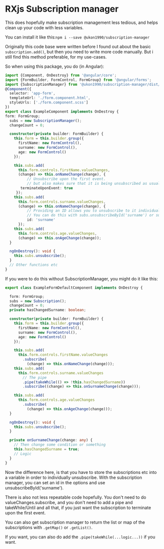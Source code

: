 # RXjs Subscription manager
This does hopefully make subscription management less tedious, and helps clean up your code with less variables.

You can install it like this:``npm i --save @ukon1990/subscription-manager``

Originally this code base were written before I found out about the 
basic ``subscription.add()``, but then you need to write more code manually. But i still find this method preferable, 
for my use-cases.

So when using this package, you do (in Angular):
```typescript
import {Component, OnDestroy} from '@angular/core';
import {FormBuilder, FormControl, FormGroup} from '@angular/forms';
import {SubscriptionManager} from '@ukon1990/subscription-manager/dist/subscription-manager';
@Component({
  selector: 'app-form',
  templateUrl: './form.component.html',
  styleUrls: ['./form.component.scss']
})
export class ExampleComponent implements OnDestroy {
form: FormGroup;
  subs = new SubscriptionManager();
  changeCount = 0;

  constructor(private builder: FormBuilder) {
    this.form = this.builder.group({
      firstName: new FormControl(),
      surname: new FormControl(),
      age: new FormControl()
    });

    this.subs.add(
      this.form.controls.firstName.valueChanges,
      (change) => this.onNameChange(change), {
          // Unsubscribe upon the first event. 
          // but also makes sure that it is being unsubscribed as usual if no event is triggered
       terminateUponEvent: true
     });
    this.subs.add(
      this.form.controls.surname.valueChanges,
      (change) => this.onNameChange(change), {
          // Providing an ID allows you to unsubscribe to it individually later. Or grab it's subscription.
          // You can do this with subs.unsubscribeById('surname') or subs.get
          id: 'surname'
      });
    this.subs.add(
      this.form.controls.age.valueChanges,
      (change) => this.onAgeChange(change));
  }

  ngOnDestroy(): void {
    this.subs.unsubscribe();
  }
  // Other functions etc
}
```

If you were to do this without SubscriptionManager,  you might do it like this:
```typescript
export class ExampleFormDefaultComponent implements OnDestroy {

  form: FormGroup;
  subs = new Subscription();
  changeCount = 0;
  private hasChangedSurname: boolean;

  constructor(private builder: FormBuilder) {
    this.form = this.builder.group({
      firstName: new FormControl(),
      surname: new FormControl(),
      age: new FormControl()
    });

    this.subs.add(
      this.form.controls.firstName.valueChanges
        .subscribe(
          (change) => this.onNameChange(change)));
    this.subs.add(
      this.form.controls.surname.valueChanges
        // The pipe
        .pipe(takeWhile(() => !this.hasChangedSurname))
        .subscribe((change) => this.onSurnameChange(change)));

    this.subs.add(
      this.form.controls.age.valueChanges
        .subscribe(
          (change) => this.onAgeChange(change)));
  }

  ngOnDestroy(): void {
    this.subs.unsubscribe();
  }

  private onSurnameChange(change: any) {
    // Then change some condition or something
    this.hasChangedSurname = true;
    // Logic
  }
}
```

Now the difference here, is that you have to store the subscriptions etc into a variable in order to individually unsubscribe.
With the subscription manager, you can set an id in the options and use unsubscribeById('surname').

There is also not less repeatable code hopefully.
You don't need to do valueChanges.subscribe, and you don't need to add a pipe and takeWhile/Until and all that, if you
 just want the subscription to terminate upon the first event.


You can also get subscription manager to return the list or map of the subscriptions with ``.getMap()`` or ``.getList()``.

If you want, you can also do add the ``.pipe(takeWhile(...logic...))`` if you want.

